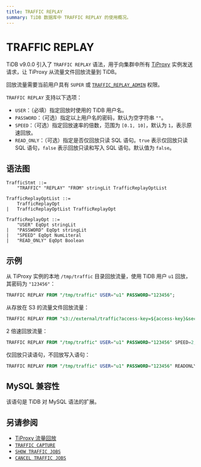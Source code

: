 ```yaml
---
title: TRAFFIC REPLAY
summary: TiDB 数据库中 TRAFFIC REPLAY 的使用概况。
---
```


# TRAFFIC REPLAY

TiDB v9.0.0 引入了 `TRAFFIC REPLAY` 语法，用于向集群中所有 [TiProxy](/tiproxy/tiproxy-overview.md) 实例发送请求，让 TiProxy 从流量文件回放流量到 TiDB。

回放流量需要当前用户具有 `SUPER` 或 [`TRAFFIC_REPLAY_ADMIN`](/privilege-management.md#动态权限) 权限。

`TRAFFIC REPLAY` 支持以下选项：

- `USER`：（必填）指定回放时使用的 TiDB 用户名。
- `PASSWORD`：（可选）指定以上用户名的密码，默认为空字符串 `""`。
- `SPEED`：（可选）指定回放速率的倍数，范围为 `[0.1, 10]`，默认为 `1`，表示原速回放。
- `READ_ONLY`：（可选）指定是否仅回放只读 SQL 语句。`true` 表示仅回放只读 SQL 语句，`false` 表示回放只读和写入 SQL 语句。默认值为 `false`。

## 语法图

```ebnf+diagram
TrafficStmt ::=
    "TRAFFIC" "REPLAY" "FROM" stringLit TrafficReplayOptList

TrafficReplayOptList ::=
    TrafficReplayOpt
|   TrafficReplayOptList TrafficReplayOpt

TrafficReplayOpt ::=
    "USER" EqOpt stringLit
|   "PASSWORD" EqOpt stringLit
|   "SPEED" EqOpt NumLiteral
|   "READ_ONLY" EqOpt Boolean
```

## 示例

从 TiProxy 实例的本地 `/tmp/traffic` 目录回放流量，使用 TiDB 用户 `u1` 回放，其密码为 `"123456"`：

```sql
TRAFFIC REPLAY FROM "/tmp/traffic" USER="u1" PASSWORD="123456";
```

从存放在 S3 的流量文件回放流量：

```sql
TRAFFIC REPLAY FROM "s3://external/traffic?access-key=${access-key}&secret-access-key=${secret-access-key}" USER="u1" PASSWORD="123456";
```

2 倍速回放流量：

```sql
TRAFFIC REPLAY FROM "/tmp/traffic" USER="u1" PASSWORD="123456" SPEED=2;
```

仅回放只读语句，不回放写入语句：

```sql
TRAFFIC REPLAY FROM "/tmp/traffic" USER="u1" PASSWORD="123456" READONLY=true;
```

## MySQL 兼容性

该语句是 TiDB 对 MySQL 语法的扩展。

## 另请参阅

* [TiProxy 流量回放](/tiproxy/tiproxy-traffic-replay.md)
* [`TRAFFIC CAPTURE`](/sql-statements/sql-statement-traffic-capture.md)
* [`SHOW TRAFFIC JOBS`](/sql-statements/sql-statement-show-traffic-jobs.md)
* [`CANCEL TRAFFIC JOBS`](/sql-statements/sql-statement-cancel-traffic-jobs.md)
